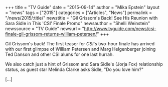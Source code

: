 +++
title = "TV Guide"
date = "2015-09-14"
author = "Mika Epstein"
layout = "news"
tags = ["2015"]
categories = ["Articles", "News"]
permalink = "/news/2015/:title/"
newstitle = "Gil Grissom's Back! See His Reunion with Sara Sidle in This 'CSI' Finale Promo"
newsauthor = "Shelli Weinstein"
newssource = "TV Guide"
newsurl = "http://www.tvguide.com/news/csi-finale-gil-grissom-returns-william-petersen/"
+++

Gil Grissom's back! The first teaser for *CSI*'s two-hour finale has arrived with our first glimpse of William Petersen and Marg Helgenberger joining Ted Danson and other CSI alums for one last hurrah.

We also catch just a hint of Grissom and Sara Sidle's (Jorja Fox) relationship status, as guest star Melinda Clarke asks Sidle, "Do you love him?"

[...]  
